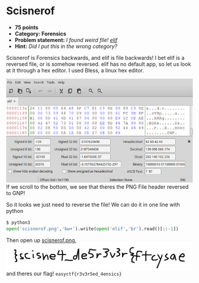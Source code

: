 Scisnerof
======
* **75 points**
* **Category: Forensics**
* **Problem statement:** _I found weird file! [elif](elif)_
* **Hint:** _Did I put this in the wrong category?_

Scisnerof is Forensics backwards, and elif is file backwards! I bet elif is a reversed file, or is somehow reversed.
elif has no default app, so let us look at it through a hex editor. I used Bless, a linux hex editor.

![hexdump.png](hexdump.png)
If we scroll to the bottom, we see that theres the PNG File header reversed to GNP!

So it looks we just need to reverse the file!
We can do it in one line with python
``` python
$ python3
open('scisnerof.png','bw+').write(open('elif','br').read()[::-1])
```

Then open up [scisnerof.png](scisnerof.png),
![scisnerof.png](scisnerof.png)
and theres our flag! `easyctf{r3v3r5ed_4ensics}`
